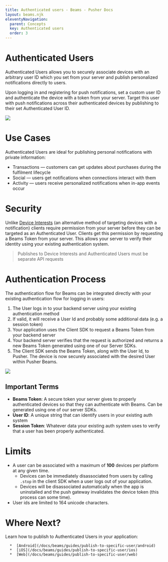 ```yaml
---
title: Authenticated users - Beams - Pusher Docs
layout: beams.njk
eleventyNavigation:
  parent: Concepts
  key: Authenticated users
  order: 3
---
```


# Authenticated Users

Authenticated Users allows you to securely associate devices with an arbitrary user ID which you set from your server and publish personalized notifications directly to users.

Upon logging in and registering for push notifications, set a custom user ID and authenticate the device with a token from your server. Target this user with push notifications across their authenticated devices by publishing to their set Authenticated User ID.

 <img src="/docs/static/beams/media/users-diagram.png" />

# Use Cases

Authenticated Users are ideal for publishing personal notifications with private information:

- Transactions — customers can get updates about purchases during the fulfilment lifecycle
- Social — users get notifications when connections interact with them
- Activity — users receive personalized notifications when in-app events occur

# Security

Unlike [Device Interests](/docs/beams/concepts/device-interests) (an alternative method of targeting devices with a notification) clients require permission from your server before they can be targeted as an Authenticated User. Clients get this permission by requesting a Beams Token from your server. This allows your server to verify their identity using your existing authentication system.

> Publishes to Device Interests and Authenticated Users must be separate API requests

# Authentication Process

The authentication flow for Beams can be integrated directly with your existing authentication flow for logging in users:

1.  The User logs in to your backend server using your existing authentication method
2.  If valid, it will receive a User Id and probably some additional data (e.g. a session token)
3.  Your application uses the Client SDK to request a Beams Token from your backend server
4.  Your backend server verifies that the request is authorized and returns a new Beams Token generated using one of our Server SDKs.
5.  The Client SDK sends the Beams Token, along with the User Id, to Pusher. The device is now securely associated with the desired User within Pusher Beams.

<img src="/docs/static/beams/media/auth.png">

## Important Terms

- **Beams Token**: A secure token your server gives to properly authenticated devices so that they can authenticate with Beams. Can be generated using one of our server SDKs.
- **User ID**: A unique string that can identify users in your existing auth system
- **Session Token**: Whatever data your existing auth system uses to verify that a user has been properly authenticated.

# Limits

- A user can be associated with a maximum of **100** devices per platform at any given time.
  - Devices can be immediately disassociated from users by calling `.stop` in the client SDK when a user logs out of your application.
  - Devices will be disassociated automatically when the app is uninstalled and the push gateway invalidates the device token (this process can some time).
- User ids are limited to 164 unicode characters.

# Where Next?

Learn how to publish to Authenticated Users in your application:

      *  [Android](/docs/beams/guides/publish-to-specific-user/android)
      *  [iOS](/docs/beams/guides/publish-to-specific-user/ios)
      *  [Web](/docs/beams/guides/publish-to-specific-user/web)
